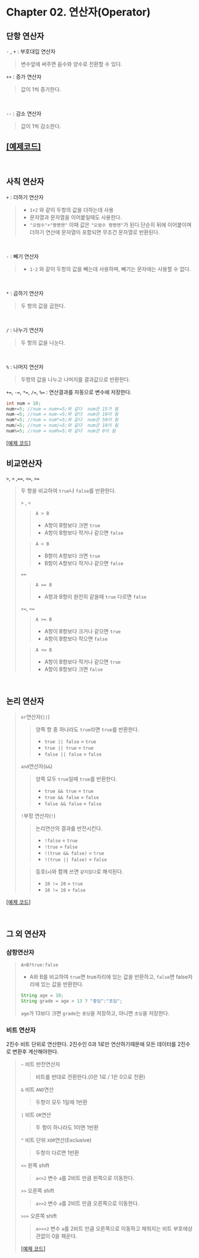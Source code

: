 # **Chapter 02. 연산자(Operator)**

## 단항 연산자
`-` , `+` : 부호대입 연산자
> 변수앞에 써주면 음수와 양수로 전환할 수 있다.

`++` : 증가 연산자
> 값이 1씩 증가한다.

<br>

`--` : 감소 연산자
> 값이 1씩 감소한다.    

[[예제코드]](../../code/class02/chapter02/Operator_01.java)
----

<br>

## 사칙 연산자
`+` : 더하기 연산자
> - `1+2` 와 같이 두항의 값을 더하는데 사용
> - 문자열과 문자열을 이어붙일때도 사용한다. 
> - `"오범수"+"짱짱맨"` 이때 값은 `"오범수 짱짱맨"`가 된다.단순히 뒤에 이어붙이며 더하기 연산에 문자열이 포함되면 무조건 문자열로 반환된다.

<br>

`-` : 빼기 연산자
> - `1-2` 와 같이 두항의 값을 빼는데 사용하며, 빼기는 문자에는 사용할 수 없다.

<br>

`*` : 곱하기 연산자
> 두 항의 값을 곱한다.

<br>

`/` : 나누기 연산자
> 두 항의 값을 나눈다.

<br>

`%` : 나머지 연산자
> 두항의 값을 나누고 나머지를 결과값으로 반환한다.

`+=`, `-=`, `*=`, `/=`, `%=` : 연산결과를 자동으로 변수에 저장한다.
``` java
int num = 10;
num+=5; //num = num+=5;와 같다  num은 15가 됨
num-=5; //num = num-=5;와 같다  num은 10이 됨
num*=5; //num = num*=5;와 같다  num은 50이 됨
num/=5; //num = num/=5;와 같다  num은 10이 됨
num%=5; //num = num%=5;와 같다  num은 0이 됨
```

[[예제 코드]](../../code/class02/chapter02/Operator_02.java)
<br>

## 비교연산자
`>`, `<` ,`==`, `<=`, `>=`
> 두 항을 비교하여 `true`나 `false`를 반환한다.
> 
> `>` , `<` 
> > `A > B`
> > - A항이 B항보다 크면 `true`
> > - A항이 B항보다 작거나 같으면 `false`
> 
> > `A < B`
> > - B항이 A항보다 크면 `true`
> > - B항이 A항보다 작거나 같으면 `false`
>
> `==`
> > `A == B`
> > - A항과 B항이 완전히 같을때 `true` 다르면 `false`
>
> `>=`, `<=`
> > `A >= B`
> > - A항이 B항보다 크거나 같으면 `true`
> > - A항이 B항보다 작으면 `false`
> 
> > `A <= B`
> > - A항이 B항보다 작거나 같으면 `true`
> > - A항이 B항보다 크면 `false`

<br>

## 논리 연산자
> `or`연산자(`||`)
> > 양쪽 항 중 하나라도 `true`라면 `true`를 반환한다.
> > - `true || false` = `true`
> > - `true || true` = `true`
> > - `false || false` = `false`
>
> `and`연산자(`&&`)
> > 양쪽 모두 `true`일때 `true`를 반환한다.
> > - `true && true` = `true`
> > - `true && false` = `false`
> > - `false && false` = `false`
>
> `!`부정 연산자(`!`)
> > 논리연산의 결과를 반전시킨다.
> > - `!false` = `true`
> > - `!true` = `false`
> > - `!(true && false)` = `true`
> > - `!(true || false)` = `false`
> 
> > 등호(`=`)와 함께 쓰면 `같지않다`로 해석된다.
> > - `10 != 20` = `true`
> > - `10 != 10` = `false`

[[예제 코드]](../../code/class02/chapter02/Operator_03.java)

<br>

## 그 외 연산자
### 삼항연산자
>`A>B?true:false`
> - A와 B를 비교하여 `true`면 true자리에 있는 값을 반환하고, `false`면 false자리에 있는 값을 반환한다.
> ```JAVA
> String age = 10;
> String grade = age > 13 ? "중딩":"초딩";
> ```
> `age`가 13보다 크면 `grade`는 `중딩`을 저장하고, 아니면 `초딩`을 저장한다.

### 비트 연산자
2진수 비트 단위로 연산한다. 2진수인 0과 1로만 연산하기때문에 모든 데이터를 2진수로 변환후 계산해야한다.
> `~` 비트 반전연산자
> > 비트를 반대로 전환한다.(0은 1로 / 1은 0으로 전환)
> 
> `&` 비트 `AND`연산
> > 두항이 모두 1일때 1반환
> 
> `|` 비트 `OR`연산
> > 두 항이 하나라도 1이면 1반환
> 
> `^` 비트 단위 `XOR`연산(Exclusive)
> > 두항이 다르면 1반환
>
> `<<` 왼쪽 shift
> > `a<<2` 변수 `a`를 2비트 만큼 왼쪽으로 이동한다.
>
> `>>` 오른쪽 shift
> > `a>>2` 변수 `a`를 2비트 만큼 오른쪽으로 이동한다.
>
> `>>>` 오른쪽 shift
> > `a>>>2` 변수 `a`를 2비트 만큼 오른쪽으로 이동하고 채워지는 비트 부호에상관없이 0을 채운다.
> 
> [[예제 코드]](../../code/class02/chapter02/Operator_04.java)
